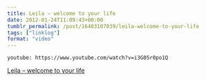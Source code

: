 ```yaml
---
title: Leila – welcome to your life
date: 2012-01-24T11:09:43+00:00
tumblr_permalink: /post/16403107039/leila-welcome-to-your-life
tags: ["linklog"]
format: "video"
---
```


`youtube: https://www.youtube.com/watch?v=i3G05r0po1Q`

[Leila &#8211; welcome to your life][1]

[1]: https://www.youtube.com/watch?v=i3G05r0po1Q
